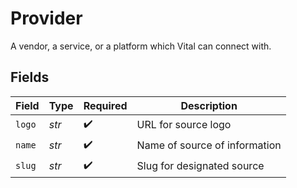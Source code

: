 # Provider

A vendor, a service, or a platform which Vital can connect with.


## Fields

| Field                         | Type                          | Required                      | Description                   |
| ----------------------------- | ----------------------------- | ----------------------------- | ----------------------------- |
| `logo`                        | *str*                         | :heavy_check_mark:            | URL for source logo           |
| `name`                        | *str*                         | :heavy_check_mark:            | Name of source of information |
| `slug`                        | *str*                         | :heavy_check_mark:            | Slug for designated source    |